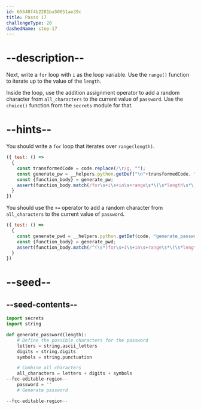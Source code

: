 ```yaml
---
id: 65648f4b2281ba50051ae39c
title: Passo 17
challengeType: 20
dashedName: step-17
---
```


# --description--

Next, write a `for` loop with `i` as the loop variable. Use the `range()` function to iterate up to the value of the `length`.

Inside the loop, use the addition assignment operator to add a random character from `all_characters` to the current value of `password`. Use the `choice()` function from the `secrets` module for that.

# --hints--

You should write a `for` loop that iterates over `range(length)`.

```js
({ test: () =>
  {
    const transformedCode = code.replace(/\r/g, "");
    const generate_pw = __helpers.python.getDef("\n"+transformedCode, "generate_password");
    const {function_body} = generate_pw;    
    assert(function_body.match(/for\s+i\s+in\s+range\s*\(\s*length\s*\)\s*:/));
  }
})
```

You should use the `+=` operator to add a random character from `all_characters` to the current value of `password`.

```js
({ test: () =>
  {
    const generate_pwd = __helpers.python.getDef(code, "generate_password");
    const {function_body} = generate_pwd;    
    assert(function_body.match(/^(\s*)for\s+i\s+in\s+range\s*\(\s*length\s*\)\s*:\s*^\1\1password\s*\+=\s*secrets\.choice\s*\(\s*all_characters\s*\)/m));
  }
})
```

# --seed--

## --seed-contents--

```py
import secrets
import string

def generate_password(length):
    # Define the possible characters for the password
    letters = string.ascii_letters
    digits = string.digits
    symbols = string.punctuation

    # Combine all characters
    all_characters = letters + digits + symbols
--fcc-editable-region--    
    password = ''
    # Generate password

--fcc-editable-region--
```
